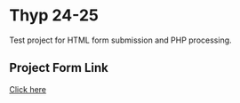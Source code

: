 # Thyp 24-25
Test project for HTML form submission and PHP processing.

## Project Form Link
[Click here ](https://docs.google.com/forms/d/e/1FAIpQLScAyvTcCYkgsl9wE7qn8zPrgPHWa_T0RlJ_0_GNr25O6bkn8w/viewform?usp=sf_link)
